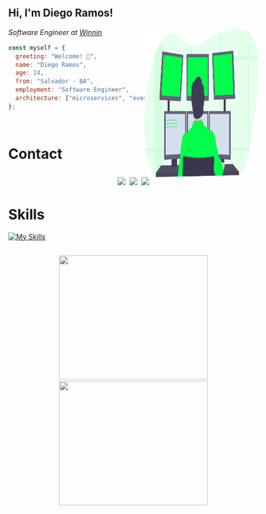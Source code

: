 <h2> Hi, I'm Diego Ramos!</h2>
<img align='right' src="./image/icon.svg" width="230" height="300">
<p>
  <em>Software Engineer at <a href="https://winnin.com/">Winnin</a></em>
</p>

```javascript
const myself = {
  greeting: "Welcome! 👋",
  name: "Diego Ramos",
  age: 24,
  from: "Salvador - BA",
  employment: "Software Engineer",
  architecture: ["microservices", "event-driven", "mvc", "mvcs"],
};
```

</br>

# Contact

<div align='center' style="display: flex; gap: 8px; justify-content: center; align-items: center; width: 100%;">

<a href="https://www.linkedin.com/in/diego-rbrito/" style="text-decoration: none;">
  <img src="https://img.shields.io/badge/LinkedIn-0077B5?style=for-the-badge&logo=linkedin&logoColor=white"/>
</a>

<a href="mailto:diegorbrito9@gmail.com" style="text-decoration: none;">
  <img src="https://img.shields.io/badge/Gmail-D14836?style=for-the-badge&logo=gmail&logoColor=white"/>
</a>

<a href="https://api.whatsapp.com/send?phone=5571993804648" style="text-decoration: none;">
  <img src="https://img.shields.io/badge/WhatsApp-25D366?style=for-the-badge&logo=whatsapp&logoColor=white"/>
</a>

</div>

# Skills

[![My Skills](https://skillicons.dev/icons?i=golang,js,ts,nodejs,react,nest,express,graphql,docker,postgres,mysql,redis,mongo)](https://skillicons.dev)

##

<p align="center">
  <img 
    width="300"
    height="250"
    src="https://github-readme-stats.vercel.app/api/top-langs/?username=rms-diego&layout=compact&theme=dracula&langs_count=8" 
  />
  <img
    width="300"
    height="250"
    src="https://github-readme-stats.vercel.app/api?username=rms-diego&show_icons=true&theme=dracula"
  />
</p>
